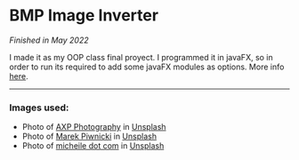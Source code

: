 # BMP Image Inverter

*Finished in May 2022*

I made it as my OOP class final proyect. I programmed it in javaFX, so in order to run its required to add some javaFX modules as options. More info [here](https://openjfx.io/openjfx-docs/).

---

### Images used:

* Photo of <a href="[https://unsplash.com/@axpphotography?utm_source=unsplash&utm_medium=referral&utm_content=creditCopyText](https://unsplash.com/@axpphotography?utm_source=unsplash&utm_medium=referral&utm_content=creditCopyText)">AXP Photography</a> in <a href="[https://unsplash.com/es?utm_source=unsplash&utm_medium=referral&utm_content=creditCopyText](https://unsplash.com/es?utm_source=unsplash&utm_medium=referral&utm_content=creditCopyText)">Unsplash</a>
* Photo of <a href="[https://unsplash.com/@marekpiwnicki?utm_source=unsplash&utm_medium=referral&utm_content=creditCopyText](https://unsplash.com/@marekpiwnicki?utm_source=unsplash&utm_medium=referral&utm_content=creditCopyText)">Marek Piwnicki</a> in <a href="[https://unsplash.com/es?utm_source=unsplash&utm_medium=referral&utm_content=creditCopyText](https://unsplash.com/es?utm_source=unsplash&utm_medium=referral&utm_content=creditCopyText)">Unsplash</a>
* Photo of <a href="https://unsplash.com/@micheile?utm_source=unsplash&utm_medium=referral&utm_content=creditCopyText">micheile dot com</a> in <a href="https://unsplash.com/es?utm_source=unsplash&utm_medium=referral&utm_content=creditCopyText">Unsplash</a>
  
